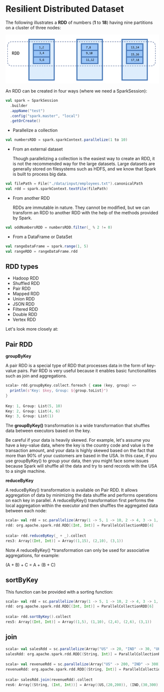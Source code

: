 # Resilient Distributed Dataset

The following illustrates a **RDD** of numbers (**1** to **18**) having nine partitions on a cluster of three nodes:

![RDD](../images/rdd.png)

An RDD can be created in four ways (where we need a SparkSession):

```scala
val spark = SparkSession
  .builder
  .appName("test")
  .config("spark.master", "local")
  .getOrCreate()
```

- Parallelize a collection

```scala
val numbersRDD = spark.sparkContext.parallelize(1 to 10)
```

- From an external dataset

  Though parallelizing a collection is the easiest way to create an RDD, it is not the recommended way for the large datasets. Large datasets are generally stored on filesystems such as HDFS, and we know that Spark is built to process big data.

```scala
val filePath = File("./data/input/employees.txt").canonicalPath
val rdd = spark.sparkContext.textFile(filePath)
```

- From another RDD

  RDDs are immutable in nature. They cannot be modified, but we can transform an RDD to another RDD with the help of the methods provided by Spark.

```scala
val oddNumbersRDD = numbersRDD.filter(_ % 2 != 0)
```

- From a DataFrame or DataSet

```scala
val rangeDataFrame = spark.range(1, 5)
val rangeRDD = rangeDataFrame.rdd
```

## RDD types

- Hadoop RDD
- Shuffled RDD
- Pair RDD
- Mapped RDD
- Union RDD
- JSON RDD
- Filtered RDD
- Double RDD
- Vertex RDD

Let's look more closely at:

## Pair RDD

**groupByKey**

A pair RDD is a special type of RDD that processes data in the form of key-value pairs. Pair RDD is very useful because it enables basic functionalities such as join and aggregations.

```scala
scala> rdd.groupByKey.collect.foreach { case (key, group) =>
  println(s"Key: $key, Group: ${group.toList}")
}

Key: 1, Group: List(5, 10)
Key: 2, Group: List(4, 6)
Key: 3, Group: List(1)
```

The **groupByKey()** transformation is a wide transformation that shuffles data between executors based on the key.

Be careful if your data is heavily skewed. For example, let's assume you have a key-value data, where the key is the country code and value is the transaction amount, and your data is highly skewed based on the fact that more than 90% of your customers are based in the USA. In this case, if you use groupByKey() to group your data, then you might face some issues because Spark will shuffle all the data and try to send records with the USA to a single machine.

**reduceByKey**

A reduceByKey() transformation is available on Pair RDD. It allows aggregation of data by minimizing the data shuffle and performs operations on each key in parallel. A reduceByKey() transformation first performs the local aggregation within the executor and then shuffles the aggregated data between each node:

```scala
scala> val rdd = sc.parallelize(Array(1 -> 5, 1 -> 10, 2 -> 4, 3 -> 1, 2 -> 6))
rdd: org.apache.spark.rdd.RDD[(Int, Int)] = ParallelCollectionRDD[4]

scala> rdd.reduceByKey(_ + _).collect
res3: Array[(Int, Int)] = Array((1,15), (2,10), (3,1))
```

Note *A* reduceByKey() *transformation can only be used for associative aggregations, for example:

(A + B) + C = A + (B + C)

## sortByKey

This function can be provided with a sorting function:

```scala
scala> val rdd = sc.parallelize(Array(1 -> 5, 1 -> 10, 2 -> 4, 3 -> 1, 2 -> 6))
rdd: org.apache.spark.rdd.RDD[(Int, Int)] = ParallelCollectionRDD[6]

scala> rdd.sortByKey().collect
res5: Array[(Int, Int)] = Array((1,5), (1,10), (2,4), (2,6), (3,1))
```

## join

```scala
scala> val salesRdd = sc.parallelize(Array("US" -> 20, "IND" -> 30, "UK" -> 10))
salesRdd: org.apache.spark.rdd.RDD[(String, Int)] = ParallelCollectionRDD[10]

scala> val revenueRdd = sc.parallelize(Array("US" -> 200, "IND" -> 300))
revenueRdd: org.apache.spark.rdd.RDD[(String, Int)] = ParallelCollectionRDD[11]

scala> salesRdd.join(revenueRdd).collect
res6: Array[(String, (Int, Int))] = Array((US,(20,200)), (IND,(30,300)))
```